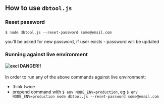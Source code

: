 ## How to use `dbtool.js`

### Reset password

`$ node dbtool.js --reset-password some@email.com`

you'll be asked for new password,
if user exists - password will be updated


### Running against live environment
#### ![excl](https://cdn2.iconfinder.com/data/icons/fatcow/32x32/caution_biohazard.png) DANGER!!

In order to run any of the above commands against live environment:
 * think twice
 * prepend command with `$ env NODE_ENV=production`, eg
  `$ env NODE_ENV=production node dbtool.js --reset-password some@email.com`
